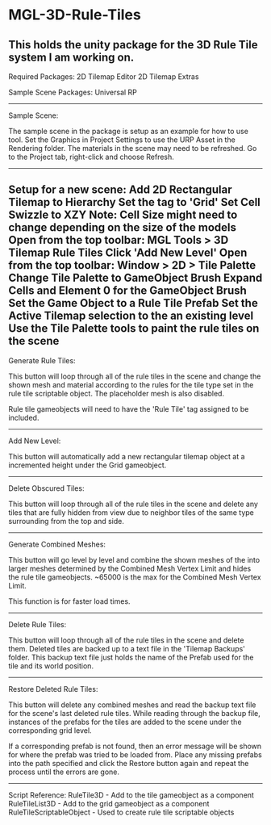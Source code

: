 # MGL-3D-Rule-Tiles
This holds the unity package for the 3D Rule Tile system I am working on.
------------------------------------------------------------------------------
Required Packages:
2D Tilemap Editor
2D Tilemap Extras

Sample Scene Packages:
Universal RP

------------------------------------------------------------------------------
Sample Scene:

The sample scene in the package is setup as an example for how to use tool.
Set the Graphics in Project Settings to use the URP Asset in the Rendering folder.
The materials in the scene may need to be refreshed. Go to the Project tab, right-click and choose Refresh.

------------------------------------------------------------------------------
Setup for a new scene:
	Add 2D Rectangular Tilemap to Hierarchy
	Set the tag to 'Grid'
	Set Cell Swizzle to XZY
	Note: Cell Size might need to change depending on the size of the models
	Open from the top toolbar: MGL Tools > 3D Tilemap Rule Tiles
	Click 'Add New Level'
	Open from the top toolbar: Window > 2D > Tile Palette
	Change Tile Palette to GameObject Brush
	Expand Cells and Element 0 for the GameObject Brush
	Set the Game Object to a Rule Tile Prefab
	Set the Active Tilemap selection to the an existing level
	Use the Tile Palette tools to paint the rule tiles on the scene
------------------------------------------------------------------------------
Generate Rule Tiles:

This button will loop through all of the rule tiles in the scene and change the shown mesh and material according to the rules for the tile type set in the rule tile scriptable object. The placeholder mesh is also disabled.

Rule tile gameobjects will need to have the 'Rule Tile' tag assigned to be included.

------------------------------------------------------------------------------
Add New Level:

This button will automatically add a new rectangular tilemap object at a incremented height under the Grid gameobject.

------------------------------------------------------------------------------
Delete Obscured Tiles:

This button will loop through all of the rule tiles in the scene and delete any tiles that are fully hidden from view due to neighbor tiles of the same type surrounding from the top and side.

------------------------------------------------------------------------------
Generate Combined Meshes:

This button will go level by level and combine the shown meshes of the into larger meshes determined by the Combined Mesh Vertex Limit and hides the rule tile gameobjects.
~65000 is the max for the Combined Mesh Vertex Limit.

This function is for faster load times.

------------------------------------------------------------------------------
Delete Rule Tiles:

This button will loop through all of the rule tiles in the scene and delete them.
Deleted tiles are backed up to a text file in the 'Tilemap Backups' folder.
This backup text file just holds the name of the Prefab used for the tile and its world position.

------------------------------------------------------------------------------
Restore Deleted Rule Tiles:

This button will delete any combined meshes and read the backup text file for the scene's last deleted rule tiles.
While reading through the backup file, instances of the prefabs for the tiles are added to the scene under the corresponding grid level.

If a corresponding prefab is not found, then an error message will be shown for where the prefab was tried to be loaded from. Place any missing prefabs into the path specified and click the Restore button again and repeat the process until the errors are gone.

------------------------------------------------------------------------------
Script Reference:
RuleTile3D - Add to the tile gameobject as a component
RuleTileList3D - Add to the grid gameobject as a component
RuleTileScriptableObject - Used to create rule tile scriptable objects

